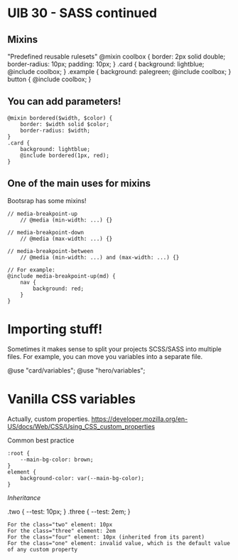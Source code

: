 # UIB 30 - SASS continued

## Mixins

"Predefined reusable rulesets"
    @mixin coolbox {
        border: 2px solid double;
        border-radius: 10px;
        padding: 10px;
    }
    .card {
        background: lightblue;
        @include coolbox;
    }
    .example {
        background: palegreen;
        @include coolbox;
    }
    button {
        @include coolbox;
    }

## You can add parameters!

    @mixin bordered($width, $color) {
        border: $width solid $color;
        border-radius: $width;
    }
    .card {
        background: lightblue;
        @include bordered(1px, red);
    }

## One of the main uses for mixins

Bootsrap has some mixins!

    // media-breakpoint-up
        // @media (min-width: ...) {}

    // media-breakpoint-down
        // @media (max-width: ...) {}

    // media-breakpoint-between
        // @media (min-width: ...) and (max-width: ...) {}

    // For example:
    @include media-breakpoint-up(md) {
        nav {
            background: red;
        }
    }

# Importing stuff!

Sometimes it makes sense to split your projects SCSS/SASS into multiple files. For example, you can move you variables into a separate file.

@use "card/variables";
@use "hero/variables";

# Vanilla CSS variables

Actually, custom properties.
https://developer.mozilla.org/en-US/docs/Web/CSS/Using_CSS_custom_properties

Common best practice    

    :root {
        --main-bg-color: brown;
    }    
    element {
        background-color: var(--main-bg-color);
    }

*Inheritance*
    <div class="box one">
        <div class="box two">
            <div class="box three"></div>
            <div class="box four"></div>
        </div>
    </div>
    .two {
        --test: 10px;
    }
    .three {
        --test: 2em; 
    }    

    For the class="two" element: 10px
    For the class="three" element: 2em
    For the class="four" element: 10px (inherited from its parent)
    For the class="one" element: invalid value, which is the default value of any custom property